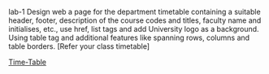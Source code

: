 lab-1
Design web a page for the department timetable containing a suitable header, footer, description of the course codes and titles, faculty name and initialises, etc., use href, list tags and add University logo as a background. Using table tag and additional features like spanning rows, columns and table borders. [Refer your class timetable]

[Time-Table](https://gorgeous-capybara-a04fac.netlify.app/)
